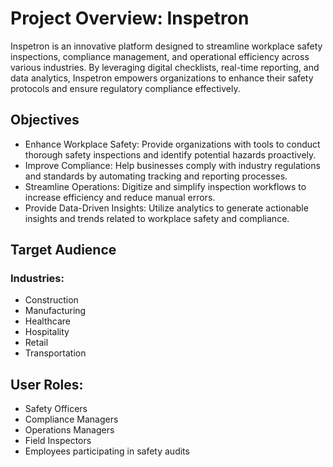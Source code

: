 # Project Overview: Inspetron
Inspetron is an innovative platform designed to streamline workplace safety inspections, compliance management, and operational efficiency across various industries. By leveraging digital checklists, real-time reporting, and data analytics, Inspetron empowers organizations to enhance their safety protocols and ensure regulatory compliance effectively.

## Objectives
- Enhance Workplace Safety: Provide organizations with tools to conduct thorough safety inspections and identify potential hazards proactively.
- Improve Compliance: Help businesses comply with industry regulations and standards by automating tracking and reporting processes.
- Streamline Operations: Digitize and simplify inspection workflows to increase efficiency and reduce manual errors.
- Provide Data-Driven Insights: Utilize analytics to generate actionable insights and trends related to workplace safety and compliance.

## Target Audience

### Industries:
- Construction
- Manufacturing
- Healthcare
- Hospitality
- Retail
- Transportation

## User Roles:
- Safety Officers
- Compliance Managers
- Operations Managers
- Field Inspectors
- Employees participating in safety audits